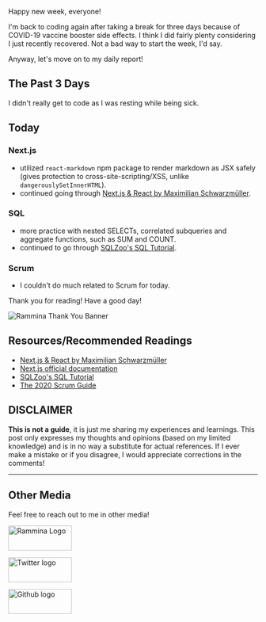 Happy new week, everyone!

I'm back to coding again after taking a break for three days because of COVID-19 vaccine booster side effects. I think I did fairly plenty considering I just recently recovered. Not a bad way to start the week, I'd say.

Anyway, let's move on to my daily report!

## The Past 3 Days

I didn't really get to code as I was resting while being sick.

## Today

### Next.js

- utilized `react-markdown` npm package to render markdown as JSX safely (gives protection to cross-site-scripting/XSS, unlike `dangerouslySetInnerHTML`).
- continued going through [Next.js & React by Maximilian Schwarzmüller](https://www.udemy.com/course/nextjs-react-the-complete-guide/).

### SQL

- more practice with nested SELECTs, correlated subqueries and aggregate functions, such as SUM and COUNT.
- continued to go through [SQLZoo's SQL Tutorial](https://sqlzoo.net/wiki/SQL_Tutorial).

### Scrum

- I couldn't do much related to Scrum for today.

Thank you for reading! Have a good day!

![Rammina Thank You Banner](https://dev-to-uploads.s3.amazonaws.com/uploads/articles/x9ayfxxxaz2g2hfcqbsk.png)

## Resources/Recommended Readings

- [Next.js & React by Maximilian Schwarzmüller](https://www.udemy.com/course/nextjs-react-the-complete-guide/)
- [Next.js official documentation](https://nextjs.org/docs/getting-started)
- [SQLZoo's SQL Tutorial](https://sqlzoo.net/wiki/SQL_Tutorial)
- [The 2020 Scrum Guide](https://scrumguides.org/scrum-guide.html)

## DISCLAIMER

**This is not a guide**, it is just me sharing my experiences and learnings. This post only expresses my thoughts and opinions (based on my limited knowledge) and is in no way a substitute for actual references. If I ever make a mistake or if you disagree, I would appreciate corrections in the comments!

<hr />

## Other Media

Feel free to reach out to me in other media!

<span><a target="_blank" href="https://www.rammina.com"><img src="https://res.cloudinary.com/rammina/image/upload/v1638444046/rammina-button-128_x9ginu.png" alt="Rammina Logo" width="128" height="50"/></a></span>

<span><a target="_blank" href="https://twitter.com/RamminaR"><img src="https://res.cloudinary.com/rammina/image/upload/v1636792959/twitter-logo_laoyfu_pdbagm.png" alt="Twitter logo" width="128" height="50"/></a></span>

<span><a target="_blank" href="https://github.com/Rammina"><img src="https://res.cloudinary.com/rammina/image/upload/v1636795051/GitHub-Emblem2_epcp8r.png" alt="Github logo" width="128" height="50"/></a></span>
